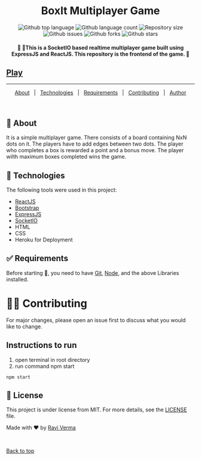 <div align="center" id="top"> 
  <!--img src="1.png" alt="Code" /-->
  &#xa0;

</div>

<h1 align="center">BoxIt Multiplayer Game</h1>

<p align="center">
  <img alt="Github top language" src="https://img.shields.io/github/languages/top/raviverma2791747/boxit?color=56BEB8">

  <img alt="Github language count" src="https://img.shields.io/github/languages/count/raviverma2791747/boxit?color=56BEB8">

  <img alt="Repository size" src="https://img.shields.io/github/repo-size/raviverma2791747/boxit?color=56BEB8">

  <img alt="Github issues" src="https://img.shields.io/github/issues/raviverma2791747/boxit?color=56BEB8" /> 

  <img alt="Github forks" src="https://img.shields.io/github/forks/raviverma2791747/boxit?color=56BEB8" />

  <img alt="Github stars" src="https://img.shields.io/github/stars/raviverma2791747/boxit?color=56BEB8" />
</p>

<!-- Status -->

<h4 align="center"> 
	🚧 🚀This is a  SocketIO based realtime multiplayer game built using ExpressJS and ReactJS. This repository is the frontend of the game.  🚧
</h4> 


<h2><a href="https://raviverma2791747.github.io/boxit/" target="_blank">Play </a></h2>

<hr>

<p align="center">
  <a href="#dart-about">About</a> &#xa0; | &#xa0; 
  <a href="#rocket-technologies">Technologies</a> &#xa0; | &#xa0;
  <a href="#white_check_mark-requirements">Requirements</a> &#xa0; | &#xa0;
  <a href="#man_office_worker-contributing">Contributing</a> &#xa0; | &#xa0;
  <a href="https://github.com/raviverma2791747" target="_blank">Author</a>
</p>

<br>

## :dart: About ##

It is a simple multiplayer game. There consists of a board containing NxN dots on it. The players have to add edges between two dots. The player who completes a box is rewarded a point and a bonus move. The player wilth maximum boxes completed wins the game.

## :rocket: Technologies ##

The following tools were used in this project:

- [ReactJS](https://reactjs.org/)
- [Bootstrap](https://getbootstrap.com/)
- [ExpressJS](https://expressjs.com/)
- [SocketIO](https://socket.io/)
- HTML
- CSS
- Heroku for Deployment

## :white_check_mark: Requirements ##

Before starting :checkered_flag:, you need to have [Git](https://git-scm.com), [Node](https://nodejs.org/en/), and the above Libraries installed.

# :man_office_worker: Contributing ##
For major changes, please open an issue first to discuss what you would like to change.

## Instructions to run
1. open terminal in root directory
2. run command npm start

```
npm start
```

## :memo: License ##

This project is under license from MIT. For more details, see the [LICENSE](LICENSE.md) file.


Made with :heart: by <a href="https://github.com/raviverma2791747" target="_blank">Ravi Verma</a>

&#xa0;

<a href="#top">Back to top</a>
